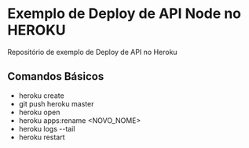# Exemplo de Deploy de API Node no HEROKU

Repositório de exemplo de Deploy de API no Heroku

## Comandos Básicos

 * heroku create
 * git push heroku master
 * heroku open
 * heroku apps:rename <NOVO_NOME>
 * heroku logs --tail
 * heroku restart